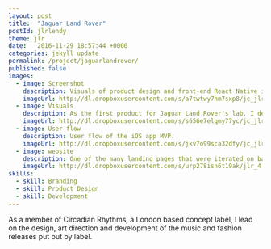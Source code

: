 ```yaml
---
layout: post
title:  "Jaguar Land Rover"
postId: jlrlendy
theme: jlr
date:   2016-11-29 18:57:44 +0000
categories: jekyll update
permalink: /project/jaguarlandrover/
published: false
images:
  - image: Screenshot
    description: Visuals of product design and front-end React Native iOS build.
    imageUrl: http://dl.dropboxusercontent.com/s/a7twtwy7hm7sxp8/jc_jlr.jpg
  - image: Visuals
    description: As the first product for Jaguar Land Rover's lab, I decided to build a modular Design System for use across all of Jaguar Land Rover's InMotion products.
    imageUrl: http://dl.dropboxusercontent.com/s/s656e7elqmy77yc/jc_jlr-2.jpg
  - image: User flow
    description: User flow of the iOS app MVP.
    imageUrl: http://dl.dropboxusercontent.com/s/jkv7o99sca32dfy/jc_jlr-3.jpg
  - image: website
    description: One of the many landing pages that were iterated on based on traffic and Google AdWord performance.
    imageUrl: http://dl.dropboxusercontent.com/s/urp278isn6t19ak/jlr_4.jpg?dl=0
skills:
  - skill: Branding
  - skill: Product Design
  - skill: Development
---
```


As a member of Circadian Rhythms, a London based concept label, I lead on the design, art direction and development of the music and fashion releases put out by label.
